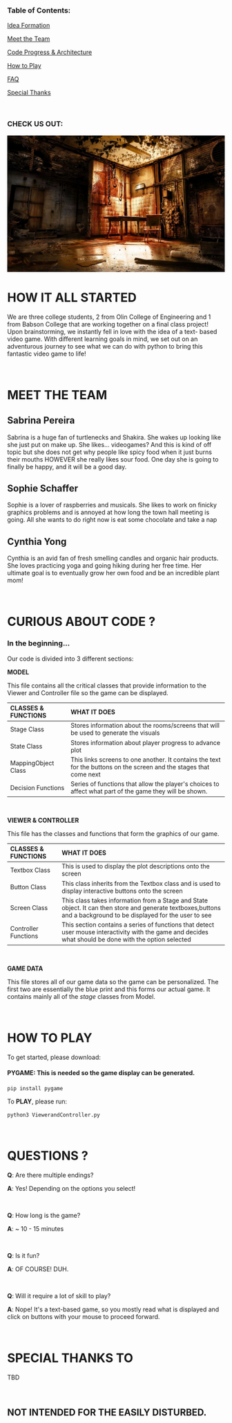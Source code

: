 
### Table of Contents:

[Idea Formation](#HOW-IT-ALL-STARTED)

[Meet the Team](#MEET-THE-TEAM)

[Code Progress & Architecture](#CURIOUS-ABOUT-CODE-?)

[How to Play](#HOW-TO-PLAY)

[FAQ](#QUESTIONS-?)

[Special Thanks](#SPECIAL-THANKS-TO)

&nbsp;

### CHECK US OUT:
![](Creepy.jpg)

# HOW IT ALL STARTED

We are three college students, 2 from Olin College of Engineering and 1 from Babson College that are working together on a final class project! Upon brainstorming, we instantly fell in love with the idea of a text- based video game. With different learning goals in mind, we set out on an adventurous journey to see what we can do with python to bring this fantastic video game to life!

&nbsp;

# MEET THE TEAM

## Sabrina Pereira

Sabrina is a huge fan of turtlenecks and Shakira. She wakes up looking like she just put on make up. She likes... videogames? And this is kind of off topic but she does not get why people like spicy food when it just burns their mouths HOWEVER she really likes sour food. One day she is going to finally be happy, and it will be a good day.

## Sophie Schaffer

Sophie is a lover of raspberries and musicals. She likes to work on finicky graphics problems and is annoyed at how long the town hall meeting is going. All she wants to do right now is eat some chocolate and take a nap

## Cynthia Yong

Cynthia is an avid fan of fresh smelling candles and organic hair products. She loves practicing yoga and going hiking during her free time. Her ultimate goal is to eventually grow her own food and be an incredible plant mom!

&nbsp;

# CURIOUS ABOUT CODE ?
### In the beginning...



Our code is divided into 3 different sections:

**MODEL**

This file contains all the critical classes that provide information to the Viewer and Controller file so the game can be displayed.

| CLASSES & FUNCTIONS 	| WHAT IT DOES                                                                                                        	|
|:---------------------	|:---------------------------------------------------------------------------------------------------------------------	|
| Stage Class         	| Stores information about the rooms/screens that will be used to generate the visuals                                	|
| State Class         	| Stores information about player progress to advance plot                                                            	|
| MappingObject Class 	| This links screens to one another. It contains the text for the buttons on the screen and the stages that come next 	|
| Decision Functions  	| Series of functions that allow the player's choices to affect what part of the game they will be shown.             	|

&nbsp;

**VIEWER & CONTROLLER**

This file has the classes and functions that form the graphics of our game.

| CLASSES & FUNCTIONS  	 | WHAT IT DOES                                                                                                                                                      	|
|:---------------------- |:-------------------------------------------------------------------------------------------------------------------------------------------------------------------	|
| Textbox Class        	 | This is used to display the plot descriptions onto the screen                                                                                                     	|
| Button Class         	 | This class inherits from the Textbox class and is used to display interactive buttons onto the screen                                                             	|
| Screen Class         	 | This class takes information from a Stage and State object. It can then store and generate textboxes,buttons and a background to be displayed for the user to see 	|
| Controller Functions 	 |  This section contains a series of functions that detect user mouse interactivity with the game and decides what should be done with the option selected           	|

&nbsp;

**GAME DATA**

This file stores all of our game data so the game can be personalized. The first two are essentially the blue print and this forms our actual game. It contains mainly all of the *stage* classes from Model.


&nbsp;

# HOW TO PLAY

To get started, please download:

#### PYGAME: This is needed so the game display can be generated.

```
pip install pygame
```

To **PLAY**, please run:

```
python3 ViewerandController.py
```

&nbsp;

# QUESTIONS ?

**Q**: Are there multiple endings?

**A**: Yes! Depending on the options you select!

&nbsp;

**Q**: How long is the game?

**A**: ~ 10 - 15 minutes

&nbsp;

**Q**: Is it fun?

**A**: OF COURSE! DUH.

&nbsp;

**Q**: Will it require a lot of skill to play?

**A**: Nope! It's a text-based game, so you mostly read what is displayed and click on buttons with your mouse to proceed forward.

&nbsp;

# SPECIAL THANKS TO

TBD

&nbsp;
## NOT INTENDED FOR THE EASILY DISTURBED.
